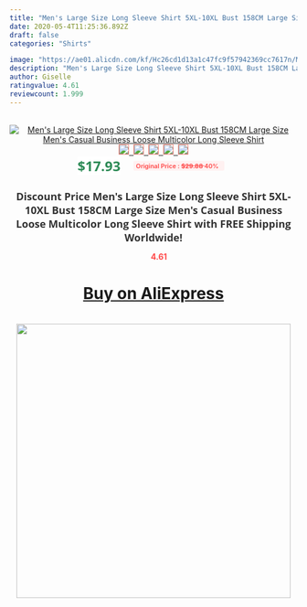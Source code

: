 ```yaml
---
title: "Men's Large Size Long Sleeve Shirt 5XL-10XL Bust 158CM Large Size Men's Casual Business Loose Multicolor Long Sleeve Shirt"
date: 2020-05-4T11:25:36.892Z
draft: false
categories: "Shirts"

image: "https://ae01.alicdn.com/kf/Hc26cd1d13a1c47fc9f57942369cc7617n/Men-s-Large-Size-Long-Sleeve-Shirt-5XL-10XL-Bust-158CM-Large-Size-Men-s-Casual.jpg"
description: "Men's Large Size Long Sleeve Shirt 5XL-10XL Bust 158CM Large Size Men's Casual Business Loose Multicolor Long Sleeve Shirt"
author: Giselle
ratingvalue: 4.61
reviewcount: 1.999
---
```

<br>
<div style="text-align: center;">
<a href="https://s.click.aliexpress.com/e/_AqF8Px" target="_blank" rel="nofollow noopener noreferrer"><img alt="Men's Large Size Long Sleeve Shirt 5XL-10XL Bust 158CM Large Size Men's Casual Business Loose Multicolor Long Sleeve Shirt" class="magnifier-image" src="https://ae01.alicdn.com/kf/Hc26cd1d13a1c47fc9f57942369cc7617n/Men-s-Large-Size-Long-Sleeve-Shirt-5XL-10XL-Bust-158CM-Large-Size-Men-s-Casual.jpg_640x640.jpg">
<br>
<img style="border:1px solid salmon" src="https://ae01.alicdn.com/kf/Hc26cd1d13a1c47fc9f57942369cc7617n/Men-s-Large-Size-Long-Sleeve-Shirt-5XL-10XL-Bust-158CM-Large-Size-Men-s-Casual.jpg_120x120.jpg">&nbsp;&nbsp;<img style="border:1px solid salmon" src="https://ae01.alicdn.com/kf/Ha53d6f827c7d4a8a919f799929a54492v/Men-s-Large-Size-Long-Sleeve-Shirt-5XL-10XL-Bust-158CM-Large-Size-Men-s-Casual.jpg_120x120.jpg">&nbsp;&nbsp;<img style="border:1px solid salmon" src="https://ae01.alicdn.com/kf/H1cd35e796dad4f9892f0cbacd12384c0K/Men-s-Large-Size-Long-Sleeve-Shirt-5XL-10XL-Bust-158CM-Large-Size-Men-s-Casual.jpg_120x120.jpg">&nbsp;&nbsp;<img style="border:1px solid salmon" src="https://ae01.alicdn.com/kf/H7e251eea9ede49fba1d007b5ea8982707/Men-s-Large-Size-Long-Sleeve-Shirt-5XL-10XL-Bust-158CM-Large-Size-Men-s-Casual.jpg_120x120.jpg">&nbsp;&nbsp;<img style="border:1px solid salmon" src="https://ae01.alicdn.com/kf/H5738b63a01bb44ff824bb5007b158d2bf/Men-s-Large-Size-Long-Sleeve-Shirt-5XL-10XL-Bust-158CM-Large-Size-Men-s-Casual.jpg_120x120.jpg"></a></div><br0>
<div style="text-align: center;"><span style="background-color: white; border: 0px; box-sizing: border-box; color: seagreen; display: inline-block; font-family: &quot;open sans&quot; , &quot;arial&quot; , &quot;helvetica&quot; , sans-serif , &quot;heiti&quot;; font-size: 24px; font-stretch: inherit; font-weight: 700; line-height: inherit; margin: 0px 10px 0px 0px; padding: 0px; vertical-align: middle;">$17.93 </span>
<span style="background: rgb(255 , 241 , 241); border-radius: 3px; border: 0px; box-sizing: border-box; color: #ff4747; display: inline-block; font-family: inherit; font-size: 12px; font-stretch: inherit; font-style: inherit; font-variant: inherit; font-weight: 600; line-height: inherit; margin: 0px; padding: 2px 5px; transform: scale(0.9); vertical-align: middle;">Original Price : <b style="text-decoration: line-through;">$29.88 </b> 40%&nbsp;&nbsp;</span></div>
<h1 style="color: #333333; display: inline-block; font-family: &quot;open sans&quot; , &quot;arial&quot; , &quot;helvetica&quot; , sans-serif , &quot;heiti&quot;; font-size: 18px; font-stretch: inherit; font-weight: 700; text-align: center;">Discount Price Men's Large Size Long Sleeve Shirt 5XL-10XL Bust 158CM Large Size Men's Casual Business Loose Multicolor Long Sleeve Shirt with FREE Shipping Worldwide!</h1>
<div style="color: #ff4747; text-align: center;">
<img src="https://4.bp.blogspot.com/-M0ZcTcb-5uY/XleCXlxnR4I/AAAAAAAAAEc/OrjgMkXV1oMQFaCRZj5HQwOCBcu3w1FegCPcBGAYYCw/s1600/star.png" style="height: 15px;">&nbsp;<b>4.61</b></div>
<div class="button_cont" align="center"><a class="buynow_a" href="https://s.click.aliexpress.com/e/_AqF8Px" target="_blank" rel="nofollow noopener noreferrer"><H1>Buy on AliExpress</H1></a></div><br>
<div class="separator" style="clear: both; text-align: center;">
<img src="https://lh3.googleusercontent.com/-pTy5HemUv9M/XlePHvY0dAI/AAAAAAAAAE4/0nX5iRUoIWY8eMW9Dpxeirr157OZliDIgCLcBGAsYHQ/s1600/badge.gif" width="480">
</div>

